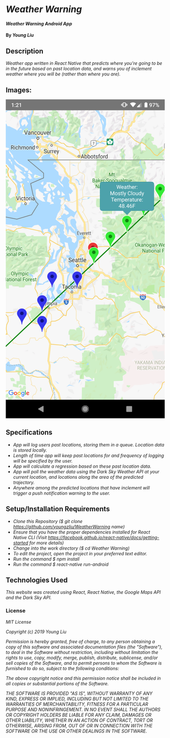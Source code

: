 # _Weather Warning_

#### _Weather Warning Android App_

#### By _Young Liu_

## Description

_Weather app written in React Native that predicts where you're going to be in the future based on past location data, and warns you of inclement weather where you will be (rather than where you are)._

## Images:

![App Screenshot](./WeatherAppScreenshot.png)

## Specifications

- _App will log users past locations, storing them in a queue. Location data is stored locally._
- _Length of time app will keep past locations for and frequency of logging will be specified by the user._
- _App will calculate a regression based on these past location data._
- _App will poll the weather data using the Dark Sky Weather API at your current location, and locations along the area of the predicted trajectory._
- _Anywhere among the predicted locations that have inclement will trigger a push notification warning to the user._

## Setup/Installation Requirements

- _Clone this Repository (\$ git clone https://github.com/youngzliu/WeatherWarning name)_
- _Ensure that you have the proper dependencies installed for React Native CLI (Visit https://facebook.github.io/react-native/docs/getting-started for more details)_
- _Change into the work directory (\$ cd Weather Warning)_
- _To edit the project, open the project in your preferred text editor._
- _Run the command \$ npm install_
- _Run the command \$ react-native run-android_

## Technologies Used

_This website was created using React, React Native, the Google Maps API and the Dark Sky API._

### License

_MIT License_

_Copyright (c) 2019 Young Liu_

_Permission is hereby granted, free of charge, to any person obtaining a copy of this software and associated documentation files (the "Software"), to deal in the Software without restriction, including without limitation the rights to use, copy, modify, merge, publish, distribute, sublicense, and/or sell copies of the Software, and to permit persons to whom the Software is furnished to do so, subject to the following conditions:_

_The above copyright notice and this permission notice shall be included in all copies or substantial portions of the Software._

_THE SOFTWARE IS PROVIDED "AS IS", WITHOUT WARRANTY OF ANY KIND, EXPRESS OR IMPLIED, INCLUDING BUT NOT LIMITED TO THE WARRANTIES OF MERCHANTABILITY, FITNESS FOR A PARTICULAR PURPOSE AND NONINFRINGEMENT. IN NO EVENT SHALL THE AUTHORS OR COPYRIGHT HOLDERS BE LIABLE FOR ANY CLAIM, DAMAGES OR OTHER LIABILITY, WHETHER IN AN ACTION OF CONTRACT, TORT OR OTHERWISE, ARISING FROM, OUT OF OR IN CONNECTION WITH THE SOFTWARE OR THE USE OR OTHER DEALINGS IN THE SOFTWARE._
